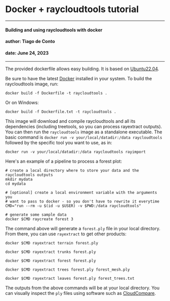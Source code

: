 # Docker + raycloudtools tutorial
---
#### Building and using raycloudtools with docker
#### author: Tiago de Conto
#### date: June 24, 2023
---

The provided dockerfile allows easy building. It is based on [Ubuntu22.04](https://hub.docker.com/_/ubuntu/).

Be sure to have the latest [Docker](https://docs.docker.com/engine/install/) installed in your system. To build the raycloudtools image, run:

```
docker build -f Dockerfile -t raycloudtools .
```

Or on Windows:

```
docker build -f Dockerfile.txt -t raycloudtools .
```

This image will download and compile raycloudtools and all its dependencies (including treetools, so you can process rayextract outputs). You can then run the `raycloudtools` image as a standalone executable. The basic command is `docker run -v your/local/datadir:/data raycloudtools` followed by the specific tool you want to use, as in: 

```
docker run -v your/local/datadir:/data raycloudtools rayimport
```

Here's an example of a pipeline to process a forest plot:

```
# create a local directory where to store your data and the raycloudtools outputs
mkdir mydata
cd mydata

# [optional] create a local environment variable with the arguments you 
# want to pass to docker - so you don't have to rewrite it everytime
CMD="run --rm -u $(id -u $USER) -v $PWD:/data raycloudtools"

# generate some sample data
docker $CMD raycreate forest 3
```

The command above will generate a `forest.ply` file in your local directory. From there, you can use `rayextract` to get other products:

```
docker $CMD rayextract terrain forest.ply

docker $CMD rayextract trunks forest.ply

docker $CMD rayextract forest forest.ply

docker $CMD rayextract trees forest.ply forest_mesh.ply

docker $CMD rayextract leaves forest.ply forest_trees.txt
```

The outputs from the above commands will be at your local directory. You can visually inspect the `ply` files using software such as [CloudCompare](https://www.danielgm.net/cc/).
